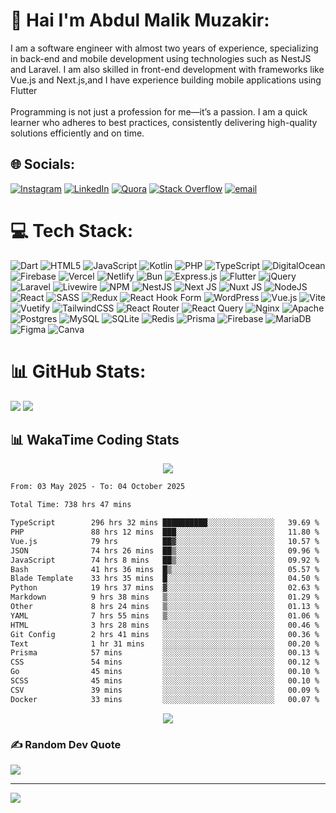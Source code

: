 # 💫 Hai I'm Abdul Malik Muzakir:
I am a software engineer with almost two years of experience, specializing in back-end and mobile development using technologies such as NestJS and Laravel. I am also skilled in front-end development with
frameworks like Vue.js and Next.js,and I have experience building mobile applications using Flutter<br><br> Programming is not just a profession for me—it’s a passion. I am a quick learner who adheres to best practices, consistently delivering high-quality solutions efficiently and on time.


## 🌐 Socials:
[![Instagram](https://img.shields.io/badge/Instagram-%23E4405F.svg?logo=Instagram&logoColor=white)](https://instagram.com/abdul.malik.muzakir) [![LinkedIn](https://img.shields.io/badge/LinkedIn-%230077B5.svg?logo=linkedin&logoColor=white)](https://linkedin.com/in/abdul-malik-muzakir-aba30a343) [![Quora](https://img.shields.io/badge/Quora-%23B92B27.svg?logo=Quora&logoColor=white)](https://quora.com/profile/Abdul-Malik-Muzakir) [![Stack Overflow](https://img.shields.io/badge/-Stackoverflow-FE7A16?logo=stack-overflow&logoColor=white)](https://stackoverflow.com/users/27189077) [![email](https://img.shields.io/badge/Email-D14836?logo=gmail&logoColor=white)](mailto:abdulmalikmuzakir55@gmail.com) 

# 💻 Tech Stack:
![Dart](https://img.shields.io/badge/dart-%230175C2.svg?style=for-the-badge&logo=dart&logoColor=white) ![HTML5](https://img.shields.io/badge/html5-%23E34F26.svg?style=for-the-badge&logo=html5&logoColor=white) ![JavaScript](https://img.shields.io/badge/javascript-%23323330.svg?style=for-the-badge&logo=javascript&logoColor=%23F7DF1E) ![Kotlin](https://img.shields.io/badge/kotlin-%237F52FF.svg?style=for-the-badge&logo=kotlin&logoColor=white) ![PHP](https://img.shields.io/badge/php-%23777BB4.svg?style=for-the-badge&logo=php&logoColor=white) ![TypeScript](https://img.shields.io/badge/typescript-%23007ACC.svg?style=for-the-badge&logo=typescript&logoColor=white) ![DigitalOcean](https://img.shields.io/badge/DigitalOcean-%230167ff.svg?style=for-the-badge&logo=digitalOcean&logoColor=white) ![Firebase](https://img.shields.io/badge/firebase-%23039BE5.svg?style=for-the-badge&logo=firebase) ![Vercel](https://img.shields.io/badge/vercel-%23000000.svg?style=for-the-badge&logo=vercel&logoColor=white) ![Netlify](https://img.shields.io/badge/netlify-%23000000.svg?style=for-the-badge&logo=netlify&logoColor=#00C7B7) ![Bun](https://img.shields.io/badge/Bun-%23000000.svg?style=for-the-badge&logo=bun&logoColor=white) ![Express.js](https://img.shields.io/badge/express.js-%23404d59.svg?style=for-the-badge&logo=express&logoColor=%2361DAFB) ![Flutter](https://img.shields.io/badge/Flutter-%2302569B.svg?style=for-the-badge&logo=Flutter&logoColor=white) ![jQuery](https://img.shields.io/badge/jquery-%230769AD.svg?style=for-the-badge&logo=jquery&logoColor=white) ![Laravel](https://img.shields.io/badge/laravel-%23FF2D20.svg?style=for-the-badge&logo=laravel&logoColor=white) ![Livewire](https://img.shields.io/badge/livewire-%234e56a6.svg?style=for-the-badge&logo=livewire&logoColor=white) ![NPM](https://img.shields.io/badge/NPM-%23CB3837.svg?style=for-the-badge&logo=npm&logoColor=white) ![NestJS](https://img.shields.io/badge/nestjs-%23E0234E.svg?style=for-the-badge&logo=nestjs&logoColor=white) ![Next JS](https://img.shields.io/badge/Next-black?style=for-the-badge&logo=next.js&logoColor=white) ![Nuxt JS](https://img.shields.io/badge/Nuxt-002E3B?style=for-the-badge&logo=nuxt.js&logoColor=#00DC82) ![NodeJS](https://img.shields.io/badge/node.js-6DA55F?style=for-the-badge&logo=node.js&logoColor=white) ![React](https://img.shields.io/badge/react-%2320232a.svg?style=for-the-badge&logo=react&logoColor=%2361DAFB) ![SASS](https://img.shields.io/badge/SASS-hotpink.svg?style=for-the-badge&logo=SASS&logoColor=white) ![Redux](https://img.shields.io/badge/redux-%23593d88.svg?style=for-the-badge&logo=redux&logoColor=white) ![React Hook Form](https://img.shields.io/badge/React%20Hook%20Form-%23EC5990.svg?style=for-the-badge&logo=reacthookform&logoColor=white) ![WordPress](https://img.shields.io/badge/WordPress-%23117AC9.svg?style=for-the-badge&logo=WordPress&logoColor=white) ![Vue.js](https://img.shields.io/badge/vue.js-%2335495e.svg?style=for-the-badge&logo=vuedotjs&logoColor=%234FC08D) ![Vite](https://img.shields.io/badge/vite-%23646CFF.svg?style=for-the-badge&logo=vite&logoColor=white) ![Vuetify](https://img.shields.io/badge/Vuetify-1867C0?style=for-the-badge&logo=vuetify&logoColor=AEDDFF) ![TailwindCSS](https://img.shields.io/badge/tailwindcss-%2338B2AC.svg?style=for-the-badge&logo=tailwind-css&logoColor=white) ![React Router](https://img.shields.io/badge/React_Router-CA4245?style=for-the-badge&logo=react-router&logoColor=white) ![React Query](https://img.shields.io/badge/-React%20Query-FF4154?style=for-the-badge&logo=react%20query&logoColor=white) ![Nginx](https://img.shields.io/badge/nginx-%23009639.svg?style=for-the-badge&logo=nginx&logoColor=white) ![Apache](https://img.shields.io/badge/apache-%23D42029.svg?style=for-the-badge&logo=apache&logoColor=white) ![Postgres](https://img.shields.io/badge/postgres-%23316192.svg?style=for-the-badge&logo=postgresql&logoColor=white) ![MySQL](https://img.shields.io/badge/mysql-4479A1.svg?style=for-the-badge&logo=mysql&logoColor=white) ![SQLite](https://img.shields.io/badge/sqlite-%2307405e.svg?style=for-the-badge&logo=sqlite&logoColor=white) ![Redis](https://img.shields.io/badge/redis-%23DD0031.svg?style=for-the-badge&logo=redis&logoColor=white) ![Prisma](https://img.shields.io/badge/Prisma-3982CE?style=for-the-badge&logo=Prisma&logoColor=white) ![Firebase](https://img.shields.io/badge/firebase-a08021?style=for-the-badge&logo=firebase&logoColor=ffcd34) ![MariaDB](https://img.shields.io/badge/MariaDB-003545?style=for-the-badge&logo=mariadb&logoColor=white) ![Figma](https://img.shields.io/badge/figma-%23F24E1E.svg?style=for-the-badge&logo=figma&logoColor=white) ![Canva](https://img.shields.io/badge/Canva-%2300C4CC.svg?style=for-the-badge&logo=Canva&logoColor=white)

# 📊 GitHub Stats:
![](https://nirzak-streak-stats.vercel.app/?user=AbdulMalikMuzakir404&theme=dark&hide_border=false)
![](https://github-readme-stats.vercel.app/api/top-langs/?username=AbdulMalikMuzakir404&theme=dark&hide_border=false&include_all_commits=true&count_private=true&layout=compact)

## 📊 WakaTime Coding Stats
<p align="center"><img src="https://user-images.githubusercontent.com/73097560/115834477-dbab4500-a447-11eb-908a-139a6edaec5c.gif"></p>
<!--START_SECTION:waka-->

```txt
From: 03 May 2025 - To: 04 October 2025

Total Time: 738 hrs 47 mins

TypeScript        296 hrs 32 mins ██████████░░░░░░░░░░░░░░░   39.69 %
PHP               88 hrs 12 mins  ███░░░░░░░░░░░░░░░░░░░░░░   11.80 %
Vue.js            79 hrs          ██▓░░░░░░░░░░░░░░░░░░░░░░   10.57 %
JSON              74 hrs 26 mins  ██▒░░░░░░░░░░░░░░░░░░░░░░   09.96 %
JavaScript        74 hrs 8 mins   ██▒░░░░░░░░░░░░░░░░░░░░░░   09.92 %
Bash              41 hrs 36 mins  █▒░░░░░░░░░░░░░░░░░░░░░░░   05.57 %
Blade Template    33 hrs 35 mins  █░░░░░░░░░░░░░░░░░░░░░░░░   04.50 %
Python            19 hrs 37 mins  ▓░░░░░░░░░░░░░░░░░░░░░░░░   02.63 %
Markdown          9 hrs 38 mins   ▒░░░░░░░░░░░░░░░░░░░░░░░░   01.29 %
Other             8 hrs 24 mins   ▒░░░░░░░░░░░░░░░░░░░░░░░░   01.13 %
YAML              7 hrs 55 mins   ▒░░░░░░░░░░░░░░░░░░░░░░░░   01.06 %
HTML              3 hrs 28 mins   ░░░░░░░░░░░░░░░░░░░░░░░░░   00.46 %
Git Config        2 hrs 41 mins   ░░░░░░░░░░░░░░░░░░░░░░░░░   00.36 %
Text              1 hr 31 mins    ░░░░░░░░░░░░░░░░░░░░░░░░░   00.20 %
Prisma            57 mins         ░░░░░░░░░░░░░░░░░░░░░░░░░   00.13 %
CSS               54 mins         ░░░░░░░░░░░░░░░░░░░░░░░░░   00.12 %
Go                45 mins         ░░░░░░░░░░░░░░░░░░░░░░░░░   00.10 %
SCSS              45 mins         ░░░░░░░░░░░░░░░░░░░░░░░░░   00.10 %
CSV               39 mins         ░░░░░░░░░░░░░░░░░░░░░░░░░   00.09 %
Docker            33 mins         ░░░░░░░░░░░░░░░░░░░░░░░░░   00.07 %
```

<!--END_SECTION:waka-->
<p align="center"><img src="https://user-images.githubusercontent.com/73097560/115834477-dbab4500-a447-11eb-908a-139a6edaec5c.gif"></p>


### ✍️ Random Dev Quote
![](https://quotes-github-readme.vercel.app/api?type=horizontal&theme=radical)

---
[![](https://visitcount.itsvg.in/api?id=AbdulMalikMuzakir404&icon=0&color=9)](https://visitcount.itsvg.in)

<!-- Proudly created with GPRM ( https://gprm.itsvg.in ) -->
